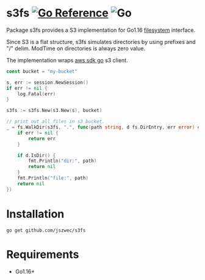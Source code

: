 # s3fs [![Go Reference](https://pkg.go.dev/badge/github.com/jszwec/s3fs.svg)](https://pkg.go.dev/github.com/jszwec/s3fs) ![Go](https://github.com/jszwec/s3fs/workflows/Go/badge.svg?branch=main)

Package s3fs provides a S3 implementation for Go1.16 [filesystem](https://tip.golang.org/pkg/io/fs/#FS) interface.

Since S3 is a flat structure, s3fs simulates directories by using
prefixes and "/" delim. ModTime on directories is always zero value.

The implementation wraps [aws sdk go](https://github.com/aws/aws-sdk-go) s3 client.

```go
const bucket = "my-bucket"

s, err := session.NewSession()
if err != nil {
    log.Fatal(err)
}

s3fs := s3fs.New(s3.New(s), bucket)

// print out all files in s3 bucket.
_ = fs.WalkDir(s3fs, ".", func(path string, d fs.DirEntry, err error) error {
    if err != nil {
        return err
    }

    if d.IsDir() {
        fmt.Println("dir:", path)
        return nil
    }
    fmt.Println("file:", path)
    return nil
})
```

# Installation

```
go get github.com/jszwec/s3fs
```

# Requirements

* Go1.16+
